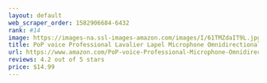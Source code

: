 ```yaml
---
layout: default 
﻿web_scraper_order: 1582906684-6432
rank: #14
image: https://images-na.ssl-images-amazon.com/images/I/61TMZdaIT9L.jpg
title: PoP voice Professional Lavalier Lapel Microphone Omnidirectional Condenser Mic for iPhone…
url: https://www.amazon.com/PoP-voice-Professional-Microphone-Omnidirectional/dp/B016C4ZG74/ref=zg_mw_musical-instruments_14?_encoding=UTF8&psc=1&refRID=8WS11NK2AYWPF8KSMPEX
reviews: 4.2 out of 5 stars
price: $14.99 
---
```

